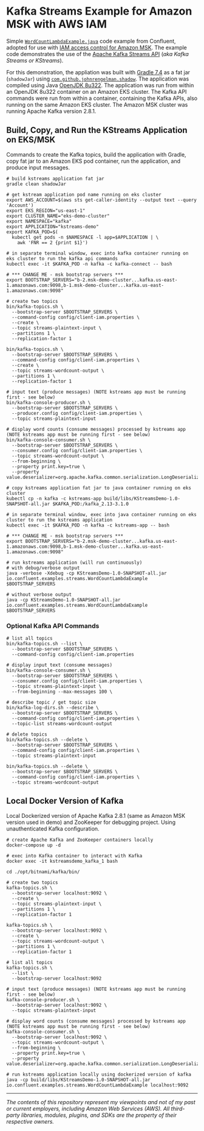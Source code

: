 # Kafka Streams Example for Amazon MSK with AWS IAM

Simple [`WordCountLambdaExample.java`](https://github.com/confluentinc/kafka-streams-examples/blob/7.0.0-post/src/main/java/io/confluent/examples/streams/WordCountLambdaExample.java)
code example from Confluent, adopted for use
with [IAM access control for Amazon MSK](https://docs.aws.amazon.com/msk/latest/developerguide/iam-access-control.html).
The example code demonstrates the use of
the [Apache Kafka Streams API](https://kafka.apache.org/documentation/streams/) (_aka Kafka Streams or KStreams_).

For this demonstration, the appliation was built with [Gradle 7.4](https://gradle.org/releases/) as a fat
jar (`shadowJar`) using [`com.github.johnrengelman.shadow`](https://github.com/johnrengelman/shadow). The application
was compiled using Java [OpenJDK 8u322](https://mail.openjdk.java.net/pipermail/jdk8u-dev/2022-January/014522.html). The
application was run from within an OpenJDK 8u322 container on an Amazon EKS cluster. The Kafka API commands were run from
within a container, containing the Kafka APIs, also running on the same Amazon EKS cluster. The Amazon MSK cluster was
running Apache Kafka version 2.8.1.

## Build, Copy, and Run the KStreams Application on EKS/MSK

Commands to create the Kafka topics, build the application with Gradle, copy fat jar to an Amazon EKS pod container, run
the application, and produce input messages.

```shell
# build kstreams application fat jar
gradle clean shadowJar
```

```shell
# get kstream application pod name running on eks cluster
export AWS_ACCOUNT=$(aws sts get-caller-identity --output text --query 'Account')
export EKS_REGION="us-east-1"
export CLUSTER_NAME="eks-demo-cluster"
export NAMESPACE="kafka"
export APPLICATION="kstreams-demo"
export KAFKA_POD=$(
  kubectl get pods -n $NAMESPACE -l app=$APPLICATION | \
    awk 'FNR == 2 {print $1}')
```

```shell
# in separate terminal window, exec into kafka container running on eks cluster to run the kafka api commands
kubectl exec -it $KAFKA_POD -n kafka -c kafka-connect -- bash

# *** CHANGE ME - msk bootstrap servers ***
export BOOTSTRAP_SERVERS="b-2.msk-demo-cluster...kafka.us-east-1.amazonaws.com:9098,b-1.msk-demo-cluster...kafka.us-east-1.amazonaws.com:9098"

# create two topics
bin/kafka-topics.sh \
  --bootstrap-server $BOOTSTRAP_SERVERS \
  --command-config config/client-iam.properties \
  --create \
  --topic streams-plaintext-input \
  --partitions 1 \
  --replication-factor 1

bin/kafka-topics.sh \
  --bootstrap-server $BOOTSTRAP_SERVERS \
  --command-config config/client-iam.properties \
  --create \
  --topic streams-wordcount-output \
  --partitions 1 \
  --replication-factor 1

# input text (produce messages) (NOTE kstreams app must be running first - see below)
bin/kafka-console-producer.sh \
  --bootstrap-server $BOOTSTRAP_SERVERS \
  --producer.config config/client-iam.properties \
  --topic streams-plaintext-input

# display word counts (consume messages) processed by kstreams app (NOTE kstreams app must be running first - see below)
bin/kafka-console-consumer.sh \
  --bootstrap-server $BOOTSTRAP_SERVERS \
  --consumer.config config/client-iam.properties \
  --topic streams-wordcount-output \
  --from-beginning \
  --property print.key=true \
  --property value.deserializer=org.apache.kafka.common.serialization.LongDeserializer
```

```shell
# copy kstreams application fat jar to java container running on eks cluster
kubectl cp -n kafka -c kstreams-app build/libs/KStreamsDemo-1.0-SNAPSHOT-all.jar $KAFKA_POD:/kafka_2.13-3.1.0

# in separate terminal window, exec into java container running on eks cluster to run the kstreams application
kubectl exec -it $KAFKA_POD -n kafka -c kstreams-app -- bash

# *** CHANGE ME - msk bootstrap servers ***
export BOOTSTRAP_SERVERS="b-2.msk-demo-cluster...kafka.us-east-1.amazonaws.com:9098,b-1.msk-demo-cluster...kafka.us-east-1.amazonaws.com:9098"

# run kstreams application (will run continuously)
# with debug/verbose output
java -verbose -Xdebug -cp KStreamsDemo-1.0-SNAPSHOT-all.jar io.confluent.examples.streams.WordCountLambdaExample $BOOTSTRAP_SERVERS

# without verbose output
java -cp KStreamsDemo-1.0-SNAPSHOT-all.jar io.confluent.examples.streams.WordCountLambdaExample $BOOTSTRAP_SERVERS
```

### Optional Kafka API Commands

```shell
# list all topics
bin/kafka-topics.sh --list \
  --bootstrap-server $BOOTSTRAP_SERVERS \
  --command-config config/client-iam.properties

# display input text (consume messages)
bin/kafka-console-consumer.sh \
  --bootstrap-server $BOOTSTRAP_SERVERS \
  --consumer.config config/client-iam.properties \
  --topic streams-plaintext-input \
  --from-beginning --max-messages 100 \

# describe topic / get topic size
bin/kafka-log-dirs.sh --describe \
  --bootstrap-server $BOOTSTRAP_SERVERS \
  --command-config config/client-iam.properties \
  --topic-list streams-wordcount-output

# delete topics
bin/kafka-topics.sh --delete \
  --bootstrap-server $BOOTSTRAP_SERVERS \
  --command-config config/client-iam.properties \
  --topic streams-plaintext-input 

bin/kafka-topics.sh --delete \
  --bootstrap-server $BOOTSTRAP_SERVERS \
  --command-config config/client-iam.properties \
  --topic streams-wordcount-output
```

## Local Docker Version of Kafka

Local Dockerized version of Apache Kafka 2.8.1 (same as Amazon MSK version used in demo) and ZooKeeper for debugging
project. Using unauthenticated Kafka configuration.

```shell
# create Apache Kafka and ZooKeeper containers locally
docker-compose up -d

# exec into Kafka container to interact with Kafka
docker exec -it kstreamsdemo_kafka_1 bash

cd ./opt/bitnami/kafka/bin/

# create two topics
kafka-topics.sh \
  --bootstrap-server localhost:9092 \
  --create \
  --topic streams-plaintext-input \
  --partitions 1 \
  --replication-factor 1

kafka-topics.sh \
  --bootstrap-server localhost:9092 \
  --create \
  --topic streams-wordcount-output \
  --partitions 1 \
  --replication-factor 1

# list all topics
kafka-topics.sh \
  --list \
  --bootstrap-server localhost:9092

# input text (produce messages) (NOTE kstreams app must be running first - see below)
kafka-console-producer.sh \
  --bootstrap-server localhost:9092 \
  --topic streams-plaintext-input

# display word counts (consume messages) processed by kstreams app (NOTE kstreams app must be running first - see below)
kafka-console-consumer.sh \
  --bootstrap-server localhost:9092 \
  --topic streams-wordcount-output \
  --from-beginning \
  --property print.key=true \
  --property value.deserializer=org.apache.kafka.common.serialization.LongDeserializer

# run kstreams application locally using dockerized version of kafka
java -cp build/libs/KStreamsDemo-1.0-SNAPSHOT-all.jar io.confluent.examples.streams.WordCountLambdaExample localhost:9092
```

---

<i>The contents of this repository represent my viewpoints and not of my past or current employers, including Amazon Web
Services (AWS). All third-party libraries, modules, plugins, and SDKs are the property of their respective owners.</i>
